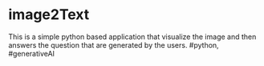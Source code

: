 # image2Text
This is a simple python based application that visualize the image and then answers the question that are generated by the users. #python, #generativeAI
